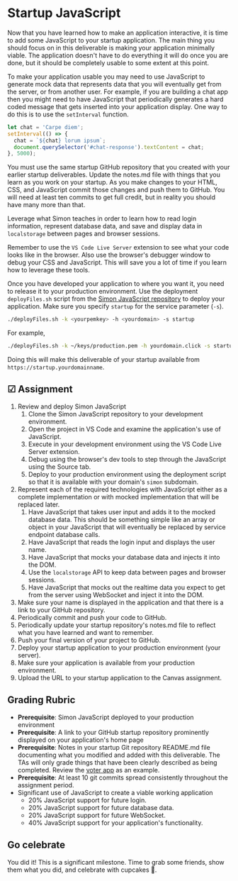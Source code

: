 # Startup JavaScript

Now that you have learned how to make an application interactive, it is time to add some JavaScript to your startup application. The main thing you should focus on in this deliverable is making your application minimally viable. The application doesn't have to do everything it will do once you are done, but it should be completely usable to some extent at this point.

To make your application usable you may need to use JavaScript to generate mock data that represents data that you will eventually get from the server, or from another user. For example, if you are building a chat app then you might need to have JavaScript that periodically generates a hard coded message that gets inserted into your application display. One way to do this is to use the `setInterval` function.

```js
let chat = 'Carpe diem';
setInterval(() => {
  chat = `${chat} lorum ipsum`;
  document.querySelector('#chat-response').textContent = chat;
}, 5000);
```

You must use the same startup GitHub repository that you created with your earlier startup deliverables. Update the notes.md file with things that you learn as you work on your startup. As you make changes to your HTML, CSS, and JavaScript commit those changes and push them to GitHub. You will need at least ten commits to get full credit, but in reality you should have many more than that.

Leverage what Simon teaches in order to learn how to read login information, represent database data, and save and display data in `localstorage` between pages and browser sessions.

Remember to use the `VS Code Live Server` extension to see what your code looks like in the browser. Also use the browser's debugger window to debug your CSS and JavaScript. This will save you a lot of time if you learn how to leverage these tools.

Once you have developed your application to where you want it, you need to release it to your production environment. Use the deployment `deployFiles.sh` script from the [Simon JavaScript repository](https://github.com/webprogramming260/simon-javascript/blob/main/deployFiles.sh) to deploy your application. Make sure you specify `startup` for the service parameter (`-s`).

```sh
./deployFiles.sh -k <yourpemkey> -h <yourdomain> -s startup
```

For example,

```sh
./deployFiles.sh -k ~/keys/production.pem -h yourdomain.click -s startup
```

Doing this will make this deliverable of your startup available from `https://startup.yourdomainname`.

## ☑ Assignment

1. Review and deploy Simon JavaScript
   1. Clone the Simon JavaScript repository to your development environment.
   1. Open the project in VS Code and examine the application's use of JavaScript.
   1. Execute in your development environment using the VS Code Live Server extension.
   1. Debug using the browser's dev tools to step through the JavaScript using the Source tab.
   1. Deploy to your production environment using the deployment script so that it is available with your domain's `simon` subdomain.
1. Represent each of the required technologies with JavaScript either as a complete implementation or with mocked implementation that will be replaced later.
   1. Have JavaScript that takes user input and adds it to the mocked database data. This should be something simple like an array or object in your JavaScript that will eventually be replaced by service endpoint database calls.
   1. Have JavaScript that reads the login input and displays the user name.
   1. Have JavaScript that mocks your database data and injects it into the DOM.
   1. Use the `localstorage` API to keep data between pages and browser sessions.
   1. Have JavaScript that mocks out the realtime data you expect to get from the server using WebSocket and inject it into the DOM.
1. Make sure your name is displayed in the application and that there is a link to your GitHub repository.
1. Periodically commit and push your code to GitHub.
1. Periodically update your startup repository's notes.md file to reflect what you have learned and want to remember.
1. Push your final version of your project to GitHub.
1. Deploy your startup application to your production environment (your server).
1. Make sure your application is available from your production environment.
1. Upload the URL to your startup application to the Canvas assignment.

## Grading Rubric

- **Prerequisite**: Simon JavaScript deployed to your production environment
- **Prerequisite**: A link to your GitHub startup repository prominently displayed on your application's home page
- **Prerequisite**: Notes in your startup Git repository README.md file documenting what you modified and added with this deliverable. The TAs will only grade things that have been clearly described as being completed. Review the [voter app](https://github.com/webprogramming260/startup-example) as an example.
- **Prerequisite**: At least 10 git commits spread consistently throughout the assignment period.
- Significant use of JavaScript to create a viable working application
  - 20% JavaScript support for future login.
  - 20% JavaScript support for future database data.
  - 20% JavaScript support for future WebSocket.
  - 40% JavaScript support for your application's functionality.

## Go celebrate

You did it! This is a significant milestone. Time to grab some friends, show them what you did, and celebrate with cupcakes 🧁.
